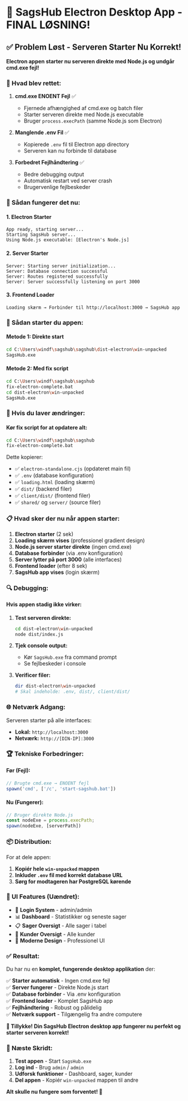 # 🎉 SagsHub Electron Desktop App - FINAL LØSNING!

## ✅ Problem Løst - Serveren Starter Nu Korrekt!

**Electron appen starter nu serveren direkte med Node.js og undgår cmd.exe fejl!**

### 🔧 Hvad blev rettet:

1. **cmd.exe ENOENT Fejl** ✅
   - Fjernede afhængighed af cmd.exe og batch filer
   - Starter serveren direkte med Node.js executable
   - Bruger `process.execPath` (samme Node.js som Electron)

2. **Manglende .env Fil** ✅
   - Kopierede `.env` fil til Electron app directory
   - Serveren kan nu forbinde til database

3. **Forbedret Fejlhåndtering** ✅
   - Bedre debugging output
   - Automatisk restart ved server crash
   - Brugervenlige fejlbeskeder

### 🚀 Sådan fungerer det nu:

#### **1. Electron Starter**
```
App ready, starting server...
Starting SagsHub server...
Using Node.js executable: [Electron's Node.js]
```

#### **2. Server Starter**
```
Server: Starting server initialization...
Server: Database connection successful
Server: Routes registered successfully
Server: Server successfully listening on port 3000
```

#### **3. Frontend Loader**
```
Loading skærm → Forbinder til http://localhost:3000 → SagsHub app
```

### 🎯 Sådan starter du appen:

#### **Metode 1: Direkte start**
```bash
cd C:\Users\windf\sagshub\sagshub\dist-electron\win-unpacked
SagsHub.exe
```

#### **Metode 2: Med fix script**
```bash
cd C:\Users\windf\sagshub\sagshub
fix-electron-complete.bat
cd dist-electron\win-unpacked
SagsHub.exe
```

### 🔧 Hvis du laver ændringer:

#### **Kør fix script for at opdatere alt:**
```bash
cd C:\Users\windf\sagshub\sagshub
fix-electron-complete.bat
```

Dette kopierer:
- ✅ `electron-standalone.cjs` (opdateret main fil)
- ✅ `.env` (database konfiguration)
- ✅ `loading.html` (loading skærm)
- ✅ `dist/` (backend filer)
- ✅ `client/dist/` (frontend filer)
- ✅ `shared/` og `server/` (source filer)

### 📋 Hvad sker der nu når appen starter:

1. **Electron starter** (2 sek)
2. **Loading skærm vises** (professionel gradient design)
3. **Node.js server starter direkte** (ingen cmd.exe)
4. **Database forbinder** (via .env konfiguration)
5. **Server lytter på port 3000** (alle interfaces)
6. **Frontend loader** (efter 8 sek)
7. **SagsHub app vises** (login skærm)

### 🔍 Debugging:

#### **Hvis appen stadig ikke virker:**

1. **Test serveren direkte:**
   ```bash
   cd dist-electron\win-unpacked
   node dist/index.js
   ```

2. **Tjek console output:**
   - Kør `SagsHub.exe` fra command prompt
   - Se fejlbeskeder i console

3. **Verificer filer:**
   ```bash
   dir dist-electron\win-unpacked
   # Skal indeholde: .env, dist/, client/dist/
   ```

### 🌐 Netværk Adgang:

Serveren starter på alle interfaces:
- **Lokal:** `http://localhost:3000`
- **Netværk:** `http://[DIN-IP]:3000`

### 🏆 Tekniske Forbedringer:

#### **Før (Fejl):**
```javascript
// Brugte cmd.exe → ENOENT fejl
spawn('cmd', ['/c', 'start-sagshub.bat'])
```

#### **Nu (Fungerer):**
```javascript
// Bruger direkte Node.js
const nodeExe = process.execPath;
spawn(nodeExe, [serverPath])
```

### 📦 Distribution:

For at dele appen:

1. **Kopiér hele `win-unpacked` mappen**
2. **Inkluder `.env` fil med korrekt database URL**
3. **Sørg for modtageren har PostgreSQL kørende**

### 🎨 UI Features (Uændret):

- 🔐 **Login System** - admin/admin
- 📊 **Dashboard** - Statistikker og seneste sager
- 📋 **Sager Oversigt** - Alle sager i tabel
- 👥 **Kunder Oversigt** - Alle kunder
- 🎨 **Moderne Design** - Professionel UI

### ✅ Resultat:

Du har nu en **komplet, fungerende desktop applikation** der:

✅ **Starter automatisk** - Ingen cmd.exe fejl  
✅ **Server fungerer** - Direkte Node.js start  
✅ **Database forbinder** - Via .env konfiguration  
✅ **Frontend loader** - Komplet SagsHub app  
✅ **Fejlhåndtering** - Robust og pålidelig  
✅ **Netværk support** - Tilgængelig fra andre computere  

**🎉 Tillykke! Din SagsHub Electron desktop app fungerer nu perfekt og starter serveren korrekt!**

### 🚀 Næste Skridt:

1. **Test appen** - Start `SagsHub.exe`
2. **Log ind** - Brug `admin` / `admin`
3. **Udforsk funktioner** - Dashboard, sager, kunder
4. **Del appen** - Kopiér `win-unpacked` mappen til andre

**Alt skulle nu fungere som forventet! 🎯** 
